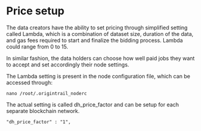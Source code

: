 # Price setup

The data creators have the ability to set pricing through simplified setting called Lambda, which is a combination of dataset size, duration of the data, and gas fees required to start and finalize the bidding process. Lambda could range from 0 to 15.

In similar fashion, the data holders can choose how well paid jobs they want to accept and set accordingly their node settings.

The Lambda setting is present in the node configuration file, which can be accessed through:

```text
nano /root/.origintrail_noderc
```

The actual setting is called dh\_price\_factor and can be setup for each separate blockchain network.

```text
"dh_price_factor" : "1",
```





